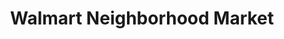 ---
title: "Walmart Neighborhood Market"
url: /fayetteville/walmart-neighborhood-market-cliffdale-road/
shop: Supermarkt
---